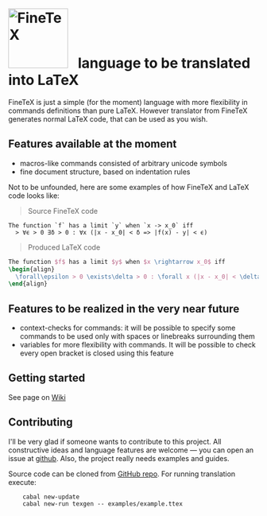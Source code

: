 <img src="https://user-images.githubusercontent.com/35816057/173631268-738c0e2d-2c27-4575-a6dd-577df144db88.png" alt="FineTeX" width="120"> &nbsp; language to be translated into LaTeX
===

FineTeX is just a simple (for the moment) language with more flexibility in 
commands definitions than pure LaTeX.
However translator from FineTeX generates normal LaTeX code,
that can be used as you wish.

Features available at the moment
---
- macros-like commands consisted of arbitrary unicode symbols
- fine document structure, based on indentation rules

Not to be unfounded, here are some examples of how FineTeX and LaTeX code looks like:

> Source FineTeX code
```
The function `f` has a limit `y` when `x -> x_0` iff
  > ∀ϵ > 0 ∃δ > 0 : ∀x (|x - x_0| < δ => |f(x) - y| < ϵ)
```
> Produced LaTeX code
```tex
The function $f$ has a limit $y$ when $x \rightarrow x_0$ iff
\begin{align}
  \forall\epsilon > 0 \exists\delta > 0 : \forall x (|x - x_0| < \delta \Rightarrow |f(x) - y| < \epsilon)
\end{align}
```

Features to be realized in the very near future
---
- context-checks for commands: it will be possible to specify some commands to be used only with spaces
  or linebreaks surrounding them
- variables for more flexibility with commands. It will be possible to check every open bracket is closed
  using this feature

Getting started
---
See page on [Wiki](https://github.com/Lev135/latex-generator/wiki#getting-started)

Contributing
---
I'll be very glad if someone wants to contribute to this project.
All constructive ideas and language features are welcome &mdash; you can open an issue at 
[github](https://github.com/Lev135/latex-generator/issues).
Also, the project really needs examples and guides. 

Source code can be cloned from [GitHub repo](https://github.com/Lev135/latex-generator).
For running translation execute:
```
    cabal new-update
    cabal new-run texgen -- examples/example.ttex
```
